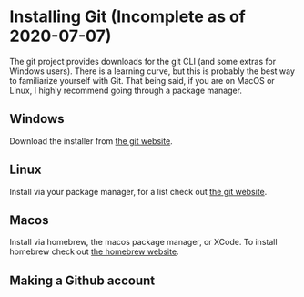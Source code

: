 # Installing Git (Incomplete as of 2020-07-07)
The git project provides downloads for the git CLI (and some extras for Windows users). There is a learning curve, but this is probably the best way to familiarize yourself with Git. That being said, if you are on MacOS or Linux, I highly recommend going through a package manager.
## Windows
Download the installer from [the git website](https://git-scm.com/downloads).

## Linux
Install via your package manager, for a list check out [the git website]().

## Macos
Install via homebrew, the macos package manager, or XCode. 
To install homebrew check out [the homebrew website]().

## Making a Github account
